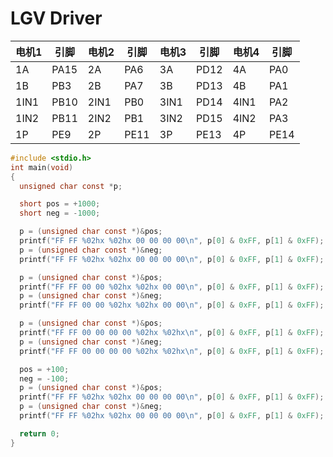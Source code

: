 # LGV Driver

<p align="center">

| 电机1 | 引脚 | 电机2 | 引脚 | 电机3 | 引脚 | 电机4 | 引脚 |
| ----- | ---- | ----- | ---- | ----- | ---- | ----- | ---- |
| 1A    | PA15 | 2A    | PA6  | 3A    | PD12 | 4A    | PA0  |
| 1B    | PB3  | 2B    | PA7  | 3B    | PD13 | 4B    | PA1  |
| 1IN1  | PB10 | 2IN1  | PB0  | 3IN1  | PD14 | 4IN1  | PA2  |
| 1IN2  | PB11 | 2IN2  | PB1  | 3IN2  | PD15 | 4IN2  | PA3  |
| 1P    | PE9  | 2P    | PE11 | 3P    | PE13 | 4P    | PE14 |

</p>

```c
#include <stdio.h>
int main(void)
{
  unsigned char const *p;

  short pos = +1000;
  short neg = -1000;

  p = (unsigned char const *)&pos;
  printf("FF FF %02hx %02hx 00 00 00 00\n", p[0] & 0xFF, p[1] & 0xFF);
  p = (unsigned char const *)&neg;
  printf("FF FF %02hx %02hx 00 00 00 00\n", p[0] & 0xFF, p[1] & 0xFF);

  p = (unsigned char const *)&pos;
  printf("FF FF 00 00 %02hx %02hx 00 00\n", p[0] & 0xFF, p[1] & 0xFF);
  p = (unsigned char const *)&neg;
  printf("FF FF 00 00 %02hx %02hx 00 00\n", p[0] & 0xFF, p[1] & 0xFF);

  p = (unsigned char const *)&pos;
  printf("FF FF 00 00 00 00 %02hx %02hx\n", p[0] & 0xFF, p[1] & 0xFF);
  p = (unsigned char const *)&neg;
  printf("FF FF 00 00 00 00 %02hx %02hx\n", p[0] & 0xFF, p[1] & 0xFF);

  pos = +100;
  neg = -100;
  p = (unsigned char const *)&pos;
  printf("FF FF %02hx %02hx 00 00 00 00\n", p[0] & 0xFF, p[1] & 0xFF);
  p = (unsigned char const *)&neg;
  printf("FF FF %02hx %02hx 00 00 00 00\n", p[0] & 0xFF, p[1] & 0xFF);

  return 0;
}
```
